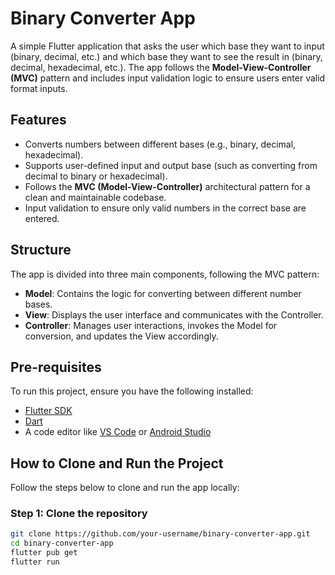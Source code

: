 # Binary Converter App

A simple Flutter application that asks the user which base they want to input (binary, decimal, etc.) and which base they want to see the result in (binary, decimal, hexadecimal, etc.). The app follows the **Model-View-Controller (MVC)** pattern and includes input validation logic to ensure users enter valid format inputs.

## Features

- Converts numbers between different bases (e.g., binary, decimal, hexadecimal).
- Supports user-defined input and output base (such as converting from decimal to binary or hexadecimal).
- Follows the **MVC (Model-View-Controller)** architectural pattern for a clean and maintainable codebase.
- Input validation to ensure only valid numbers in the correct base are entered.

## Structure

The app is divided into three main components, following the MVC pattern:

- **Model**: Contains the logic for converting between different number bases.
- **View**: Displays the user interface and communicates with the Controller.
- **Controller**: Manages user interactions, invokes the Model for conversion, and updates the View accordingly.

## Pre-requisites

To run this project, ensure you have the following installed:

- [Flutter SDK](https://flutter.dev/docs/get-started/install)
- [Dart](https://dart.dev/get-dart)
- A code editor like [VS Code](https://code.visualstudio.com/) or [Android Studio](https://developer.android.com/studio)

## How to Clone and Run the Project

Follow the steps below to clone and run the app locally:

### Step 1: Clone the repository

```bash
git clone https://github.com/your-username/binary-converter-app.git
cd binary-converter-app
flutter pub get
flutter run
